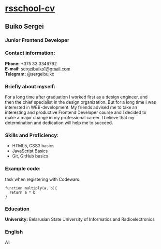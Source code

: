 # [rsschool-cv](https://sergeibuiko.github.io/rsschool-cv/cv)

## Buiko Sergei 

### Junior Frontend Developer 

### Contact information:

**Phone:** +375 33 3346792<br/>
**E-mail:** sergeibuiko1@gmail.com<br/>
**Telegram:** @sergeibuiko

### Briefly about myself:
For a long time after graduation I worked first as a design engineer, and then the chief specialist in the design organization. But for a long time I was interested in WEB-development. My friends advised me to take an interesting and productive Frontend Developer course and I decided to make a major change in my professional career. I believe that my determination and dedication will help me to succeed.

### Skills and Proficiency:
- HTML5, CSS3 basics
- JavaScript Basics
- Git, GitHub basics

### Example code:<br/>
task when registering with Codewars

```
function multiply(a, b){
  return a * b
}
```

### Education

**University:** Belarusian State University of Informatics and Radioelectronics 

### English

A1
